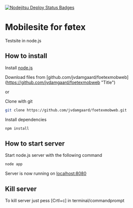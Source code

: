 [![Nodejitsu Deploy Status Badges](http://webhooks.jit.su/jvdamgaard/foetexmobweb.png)](https://webops.nodejitsu.com/apps/fmob)

Mobilesite for føtex
====================

Testsite in node.js

How to install
--------------

Install [node.js](http://nodejs.org "Title")

Download files from [github.com/jvdamgaard/foetexmobweb] (https://github.com/jvdamgaard/foetexmobweb "Title")

or

Clone with git

```bash
git clone https://github.com/jvdamgaard/foetexmobweb.git
```

Install dependencies
```bash
npm install
```

How to start server
-------------------

Start node.js server with the following command

```bash
node app
```

Server is now running on [localhost:8080](http://localhost:8080 "Title")

Kill server
----------------------

To kill server just pess [Crtl+c] in terminal/commandprompt